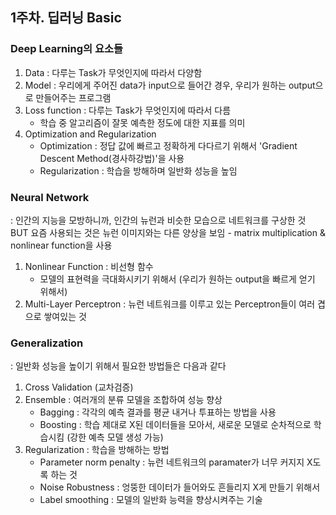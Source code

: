 ## 1주차. 딥러닝 Basic

### Deep Learning의 요소들

1. Data : 다루는 Task가 무엇인지에 따라서 다양함
2. Model : 우리에게 주어진 data가 input으로 들어간 경우, 우리가 원하는 output으로 만들어주는 프로그램
3. Loss function : 다루는 Task가 무엇인지에 따라서 다름
   - 학습 중 알고리즘이 잘못 예측한 정도에 대한 지표를 의미
4. Optimization and Regularization
   - Optimization : 정답 값에 빠르고 정확하게 다다르기 위해서 'Gradient Descent Method(경사하강법)'을 사용
   - Regularization : 학습을 방해하며 일반화 성능을 높임

### Neural Network

: 인간의 지능을 모방하니까, 인간의 뉴런과 비슷한 모습으로 네트워크를 구상한 것
BUT 요즘 사용되는 것은 뉴런 이미지와는 다른 양상을 보임 - matrix multiplication & nonlinear function을 사용

1. Nonlinear Function : 비선형 함수
   - 모델의 표현력을 극대화시키기 위해서 (우리가 원하는 output을 빠르게 얻기 위해서)
2. Multi-Layer Perceptron : 뉴런 네트워크를 이루고 있는 Perceptron들이 여러 겹으로 쌓여있는 것

### Generalization

: 일반화 성능을 높이기 위해서 필요한 방법들은 다음과 같다

1. Cross Validation (교차검증)
2. Ensemble : 여러개의 분류 모델을 조합하여 성능 향상
   - Bagging : 각각의 예측 결과를 평균 내거나 투표하는 방법을 사용
   - Boosting : 학습 제대로 X된 데이터들을 모아서, 새로운 모델로 순차적으로 학습시킴 (강한 예측 모델 생성 가능)
3. Regularization : 학습을 방해하는 방법
   - Parameter norm penalty : 뉴런 네트워크의 paramater가 너무 커지지 X도록 하는 것
   - Noise Robustness : 엉뚱한 데이터가 들어와도 흔들리지 X게 만들기 위해서
   - Label smoothing : 모델의 일반화 능력을 향상시켜주는 기술
